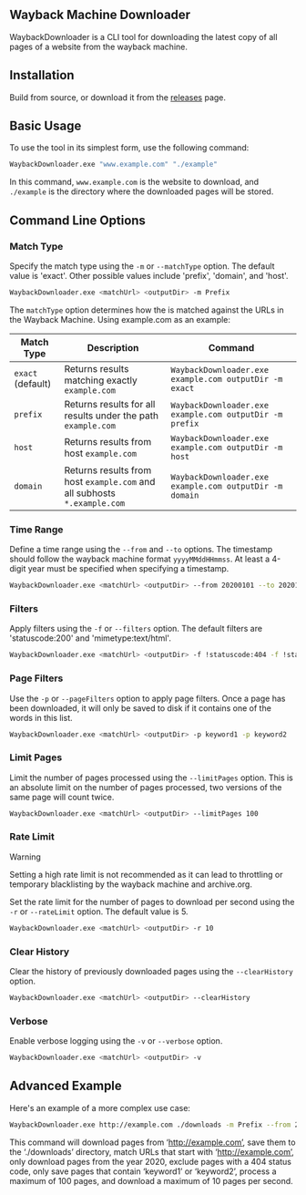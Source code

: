 ## Wayback Machine Downloader

WaybackDownloader is a CLI tool for downloading the latest copy of all pages of a website from the wayback machine.

## Installation
Build from source, or download it from the [releases](https://github.com/JakeYallop/WaybackDownloader/releases) page.

## Basic Usage

To use the tool in its simplest form, use the following command:

```bash
WaybackDownloader.exe "www.example.com" "./example"
```

In this command, `www.example.com` is the website to download, and `./example` is the directory where the downloaded pages will be stored.

## Command Line Options

### Match Type

Specify the match type using the `-m` or `--matchType` option. The default value is 'exact'. Other possible values include 'prefix', 'domain', and 'host'.

```bash
WaybackDownloader.exe <matchUrl> <outputDir> -m Prefix
```

The `matchType` option determines how the <matchUrl> is matched against the URLs in the Wayback Machine. Using example.com as an example:

| Match Type | Description | Command |
|------------|-------------|---------|
| `exact` (default) | Returns results matching exactly `example.com` | `WaybackDownloader.exe example.com outputDir -m exact` |
| `prefix` | Returns results for all results under the path `example.com` | `WaybackDownloader.exe example.com outputDir -m prefix` |
| `host` | Returns results from host `example.com` | `WaybackDownloader.exe example.com outputDir -m host` |
| `domain` | Returns results from host `example.com` and all subhosts `*.example.com` | `WaybackDownloader.exe example.com outputDir -m domain` |

### Time Range

Define a time range using the `--from` and `--to` options. The timestamp should follow the wayback machine format `yyyyMMddHHmmss`. At least a 4-digit year must be specified when specifying a timestamp.

```bash
WaybackDownloader.exe <matchUrl> <outputDir> --from 20200101 --to 20201231
```

### Filters

Apply filters using the `-f` or `--filters` option. The default filters are 'statuscode:200' and 'mimetype:text/html'.

```bash
WaybackDownloader.exe <matchUrl> <outputDir> -f !statuscode:404 -f !statuscode:302
```

### Page Filters

Use the `-p` or `--pageFilters` option to apply page filters. Once a page has been downloaded, it will only be saved to disk if it contains one of the words in this list.

```bash
WaybackDownloader.exe <matchUrl> <outputDir> -p keyword1 -p keyword2
```

### Limit Pages

Limit the number of pages processed using the `--limitPages` option. This is an absolute limit on the number of pages processed, two versions of the same page will count twice.

```bash
WaybackDownloader.exe <matchUrl> <outputDir> --limitPages 100
```

### Rate Limit

> [!WARNING]
> Setting a high rate limit is not recommended as it can lead to throttling or temporary blacklisting by the wayback machine and archive.org.

Set the rate limit for the number of pages to download per second using the `-r` or `--rateLimit` option. The default value is 5.

```bash
WaybackDownloader.exe <matchUrl> <outputDir> -r 10
```

### Clear History

Clear the history of previously downloaded pages using the `--clearHistory` option.

```bash
WaybackDownloader.exe <matchUrl> <outputDir> --clearHistory
```

### Verbose

Enable verbose logging using the `-v` or `--verbose` option.

```bash
WaybackDownloader.exe <matchUrl> <outputDir> -v
```

## Advanced Example

Here's an example of a more complex use case:

```bash
WaybackDownloader.exe http://example.com ./downloads -m Prefix --from 20200101 --to 20201231 -f !statuscode:404 -p keyword1 -p keyword2 --limitPages 100 -r 10
```

This command will download pages from ‘http://example.com’, save them to the ‘./downloads’ directory, match URLs that start with ‘http://example.com’, only download pages from the year 2020, exclude pages with a 404 status code, only save pages that contain ‘keyword1’ or ‘keyword2’, process a maximum of 100 pages, and download a maximum of 10 pages per second. 
